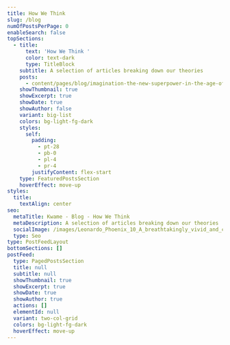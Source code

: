 ```yaml
---
title: How We Think
slug: /blog
numOfPostsPerPage: 0
enableSearch: false
topSections:
  - title:
      text: 'How We Think '
      color: text-dark
      type: TitleBlock
    subtitle: A selection of articles breaking down our theories
    posts:
      - content/pages/blog/imagination-the-new-superpower-in-the-age-of-ai.md
    showThumbnail: true
    showExcerpt: true
    showDate: true
    showAuthor: false
    variant: big-list
    colors: bg-light-fg-dark
    styles:
      self:
        padding:
          - pt-28
          - pb-0
          - pl-4
          - pr-4
        justifyContent: flex-start
    type: FeaturedPostsSection
    hoverEffect: move-up
styles:
  title:
    textAlign: center
seo:
  metaTitle: Kwame - Blog - How We Think
  metaDescription: A selection of articles breaking down our theories
  socialImage: /images/Leonardo_Phoenix_10_A_breathtakingly_vivid_and_cinematic_photo_1.jpg
  type: Seo
type: PostFeedLayout
bottomSections: []
postFeed:
  type: PagedPostsSection
  title: null
  subtitle: null
  showThumbnail: true
  showExcerpt: true
  showDate: true
  showAuthor: true
  actions: []
  elementId: null
  variant: two-col-grid
  colors: bg-light-fg-dark
  hoverEffect: move-up
---
```

